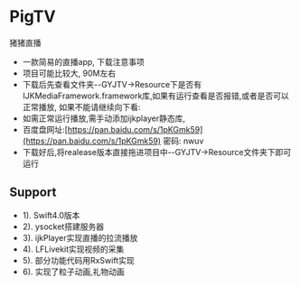 # PigTV
猪猪直播

- 一款简易的直播app, 下载注意事项
- 项目可能比较大, 90M左右
- 下载后先查看文件夹--GYJTV->Resource下是否有IJKMediaFramework.framework库,如果有运行查看是否报错,或者是否可以正常播放, 如果不能请继续向下看: 
- 如需正常运行播放,需手动添加ijkplayer静态库,
- 百度盘网址:[https://pan.baidu.com/s/1pKGmk59](https://pan.baidu.com/s/1pKGmk59) 密码: nwuv
- 下载好后,将realease版本直接拖进项目中--GYJTV->Resource文件夹下即可运行

## Support
- 1). Swift4.0版本
- 2). ysocket搭建服务器
- 3). ijkPlayer实现直播的拉流播放
- 4). LFLivekit实现视频的采集
- 5). 部分功能代码用RxSwift实现
- 6). 实现了粒子动画,礼物动画

